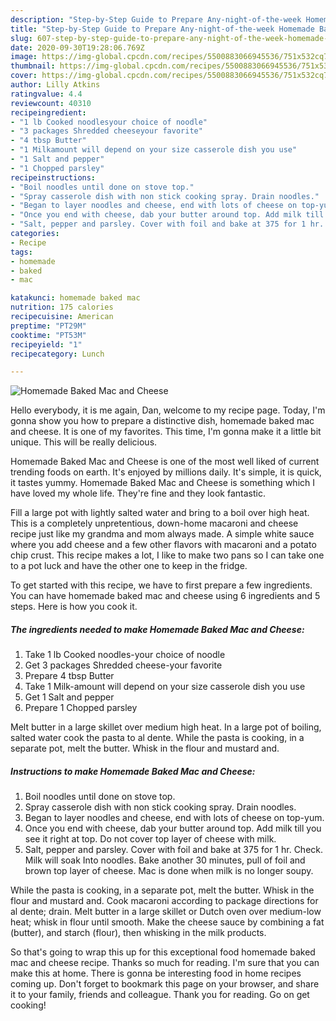 ```yaml
---
description: "Step-by-Step Guide to Prepare Any-night-of-the-week Homemade Baked Mac and Cheese"
title: "Step-by-Step Guide to Prepare Any-night-of-the-week Homemade Baked Mac and Cheese"
slug: 607-step-by-step-guide-to-prepare-any-night-of-the-week-homemade-baked-mac-and-cheese
date: 2020-09-30T19:28:06.769Z
image: https://img-global.cpcdn.com/recipes/5500883066945536/751x532cq70/homemade-baked-mac-and-cheese-recipe-main-photo.jpg
thumbnail: https://img-global.cpcdn.com/recipes/5500883066945536/751x532cq70/homemade-baked-mac-and-cheese-recipe-main-photo.jpg
cover: https://img-global.cpcdn.com/recipes/5500883066945536/751x532cq70/homemade-baked-mac-and-cheese-recipe-main-photo.jpg
author: Lilly Atkins
ratingvalue: 4.4
reviewcount: 40310
recipeingredient:
- "1 lb Cooked noodlesyour choice of noodle"
- "3 packages Shredded cheeseyour favorite"
- "4 tbsp Butter"
- "1 Milkamount will depend on your size casserole dish you use"
- "1 Salt and pepper"
- "1 Chopped parsley"
recipeinstructions:
- "Boil noodles until done on stove top."
- "Spray casserole dish with non stick cooking spray. Drain noodles."
- "Began to layer noodles and cheese, end with lots of cheese on top-yum."
- "Once you end with cheese, dab your butter around top. Add milk till you see it right at top. Do not cover top layer of cheese with milk."
- "Salt, pepper and parsley. Cover with foil and bake at 375 for 1 hr. Check. Milk will soak Into noodles. Bake another 30 minutes, pull of foil and brown top layer of cheese. Mac is done when milk is no longer soupy."
categories:
- Recipe
tags:
- homemade
- baked
- mac

katakunci: homemade baked mac 
nutrition: 175 calories
recipecuisine: American
preptime: "PT29M"
cooktime: "PT53M"
recipeyield: "1"
recipecategory: Lunch

---
```



![Homemade Baked Mac and Cheese](https://img-global.cpcdn.com/recipes/5500883066945536/751x532cq70/homemade-baked-mac-and-cheese-recipe-main-photo.jpg)

Hello everybody, it is me again, Dan, welcome to my recipe page. Today, I'm gonna show you how to prepare a distinctive dish, homemade baked mac and cheese. It is one of my favorites. This time, I'm gonna make it a little bit unique. This will be really delicious.

Homemade Baked Mac and Cheese is one of the most well liked of current trending foods on earth. It's enjoyed by millions daily. It's simple, it is quick, it tastes yummy. Homemade Baked Mac and Cheese is something which I have loved my whole life. They're fine and they look fantastic.

Fill a large pot with lightly salted water and bring to a boil over high heat. This is a completely unpretentious, down-home macaroni and cheese recipe just like my grandma and mom always made. A simple white sauce where you add cheese and a few other flavors with macaroni and a potato chip crust. This recipe makes a lot, I like to make two pans so I can take one to a pot luck and have the other one to keep in the fridge.


To get started with this recipe, we have to first prepare a few ingredients. You can have homemade baked mac and cheese using 6 ingredients and 5 steps. Here is how you cook it.

<!--inarticleads1-->

##### The ingredients needed to make Homemade Baked Mac and Cheese:

1. Take 1 lb Cooked noodles-your choice of noodle
1. Get 3 packages Shredded cheese-your favorite
1. Prepare 4 tbsp Butter
1. Take 1 Milk-amount will depend on your size casserole dish you use
1. Get 1 Salt and pepper
1. Prepare 1 Chopped parsley


Melt butter in a large skillet over medium high heat. In a large pot of boiling, salted water cook the pasta to al dente. While the pasta is cooking, in a separate pot, melt the butter. Whisk in the flour and mustard and. 

<!--inarticleads2-->

##### Instructions to make Homemade Baked Mac and Cheese:

1. Boil noodles until done on stove top.
1. Spray casserole dish with non stick cooking spray. Drain noodles.
1. Began to layer noodles and cheese, end with lots of cheese on top-yum.
1. Once you end with cheese, dab your butter around top. Add milk till you see it right at top. Do not cover top layer of cheese with milk.
1. Salt, pepper and parsley. Cover with foil and bake at 375 for 1 hr. Check. Milk will soak Into noodles. Bake another 30 minutes, pull of foil and brown top layer of cheese. Mac is done when milk is no longer soupy.


While the pasta is cooking, in a separate pot, melt the butter. Whisk in the flour and mustard and. Cook macaroni according to package directions for al dente; drain. Melt butter in a large skillet or Dutch oven over medium-low heat; whisk in flour until smooth. Make the cheese sauce by combining a fat (butter), and starch (flour), then whisking in the milk products. 

So that's going to wrap this up for this exceptional food homemade baked mac and cheese recipe. Thanks so much for reading. I'm sure that you can make this at home. There is gonna be interesting food in home recipes coming up. Don't forget to bookmark this page on your browser, and share it to your family, friends and colleague. Thank you for reading. Go on get cooking!
